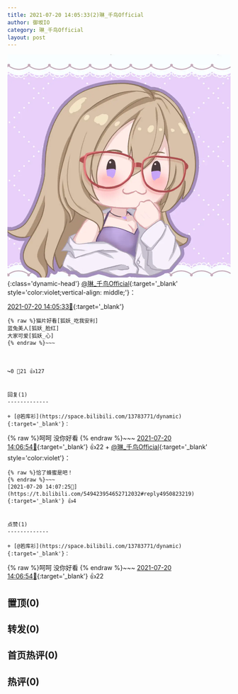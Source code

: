 ```yaml
---
title: 2021-07-20 14:05:33(2)琳_千鸟Official
author: 御坂IO
category: 琳_千鸟Official
layout: post
---
```


![img](/images/c0a88f85ebd0d056f37b114e0748e69556c8b488.jpg){:class='dynamic-head'}
[@琳_千鸟Official](https://space.bilibili.com/1620923329/dynamic){:target='_blank' style='color:violet;vertical-align: middle;'}：

[2021-07-20 14:05:33🔗](https://t.bilibili.com/549423954652712032){:target='_blank'}

~~~
{% raw %}猫片好看[狐妖_吃我安利]
蓝兔美人[狐妖_脸红]
大家可爱[狐妖_心]
{% endraw %}~~~



↪️0 💬21 👍127


回复(1)
-------------

+ [@若库衫](https://space.bilibili.com/13783771/dynamic){:target='_blank'}：
~~~
{% raw %}呵呵 没你好看
{% endraw %}~~~
[2021-07-20 14:06:54🔗](https://t.bilibili.com/549423954652712032#reply4950813666){:target='_blank'} 👍22
    + [@琳_千鸟Official](https://space.bilibili.com/1620923329/dynamic){:target='_blank' style='color:violet'}：
~~~
{% raw %}恰了蜂蜜是吧！
{% endraw %}~~~
[2021-07-20 14:07:25🔗](https://t.bilibili.com/549423954652712032#reply4950823219){:target='_blank'} 👍4


点赞(1)
-------------

+ [@若库衫](https://space.bilibili.com/13783771/dynamic){:target='_blank'}：
~~~
{% raw %}呵呵 没你好看
{% endraw %}~~~
[2021-07-20 14:06:54🔗](https://t.bilibili.com/549423954652712032#reply4950813666){:target='_blank'} 👍22


置顶(0)
-------------



转发(0)
-------------



首页热评(0)
-------------



热评(0)
-------------



